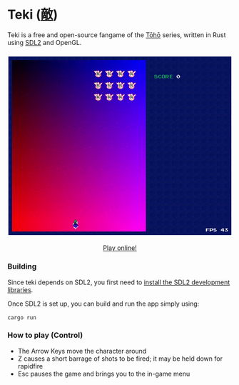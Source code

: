 # Teki ([敵](https://en.wiktionary.org/wiki/%E6%95%B5))

Teki is a free and open-source fangame of the [Tōhō](https://en.wikipedia.org/wiki/Touhou_Project) series, written in Rust using [SDL2](https://github.com/Rust-SDL2/rust-sdl2) and OpenGL.

<h3 align="center"><img src="resources/teki.gif" height="400px"></h3>

<p align="center"><a href="https://o2sh.github.io/teki/">Play online!</a></p>

### Building

Since teki depends on SDL2, you first need to
[install the SDL2 development libraries](https://github.com/Rust-SDL2/rust-sdl2#sdl20-development-libraries).

Once SDL2 is set up, you can build and run the app simply using:

```
cargo run
```

### How to play (Control)

  * The Arrow Keys move the character around
  * Z causes a short barrage of shots to be fired; it may be held down for rapidfire
  * Esc pauses the game and brings you to the in-game menu
